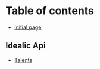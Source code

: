 # Table of contents

* [Initial page](README.md)

## Idealic Api <a id="api"></a>

* [Talents](api/untitled-1.md)

